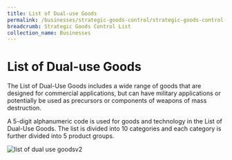 ```yaml
---
title: List of Dual-use Goods
permalink: /businesses/strategic-goods-control/strategic-goods-control-list/list-of-dual-use-goods
breadcrumb: Strategic Goods Control List
collection_name: Businesses
---
```


# List of Dual-use Goods

The List of Dual-Use Goods includes a wide range of goods that are designed for commercial applications, but can have military applications or potentially be used as precursors or components of weapons of mass destruction.

A 5-digit alphanumeric code is used for goods and technology in the List of Dual-Use Goods. The list is divided into 10 categories and each category is further divided into 5 product groups.

![list of dual use goodsv2](https://www.customs.gov.sg/-/media/cus/images/business/list-of-dual-use-goodsv2.jpg)
